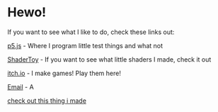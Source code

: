 # Hewo!
If you want to see what I like to do, check these links out:

[p5.js](https://editor.p5js.org/Wainggan/sketches) - Where I program little test things and what not

[ShaderToy](https://www.shadertoy.com/user/wainggan) - If you want to see what little shaders I made, check it out

[itch.io](https://wainggan.itch.io/) - I make games! Play them here!



[Email](wainggan@gmail.com) - A



[check out this thing i made](https://wainggan.github.io/p5dithering)
